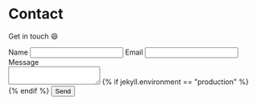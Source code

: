 # Contact

Get in touch :smile:

<form action="https://formspree.io/maywlrba" method="POST" class="contact-form">
  <label for="name">Name</label>
  <input id="name" type="text" name="name" required>
  <label for="mail">Email</label>
  <input id="mail" type="email" name="_replyto" required>
  <label for="message" style="display:block">Message</label>
  <textarea id="message" name="message" required></textarea>
  <input type="text" name="_gotcha" style="display:none" />
  {% if jekyll.environment == "production" %}
  <div class="g-recaptcha" data-sitekey="6LdvJhUTAAAAAGWXMLZRgp8gwgx1uV7qCNMKVpa7"></div>
  {% endif %}
  <input type="submit" value="Send">
  <input type="hidden" name="_next" value="{{ site.url }}/thanks/" />
</form>
